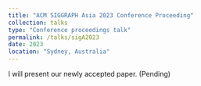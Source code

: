 ```yaml
---
title: "ACM SIGGRAPH Asia 2023 Conference Proceeding"
collection: talks
type: "Conference proceedings talk"
permalink: /talks/sigA2023
date: 2023
location: "Sydney, Australia"
---
```


I will present our newly accepted paper. (Pending)